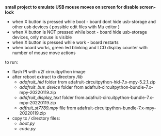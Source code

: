 **small project to emulate USB mouse moves on screen for disable screen-lock**
- when X button is pressed while boot - board dont hide usb-storage and other usb devices ( possible edit files with Mu editor )
- when X button is NOT pressed while boot - board hide usb-storage devices, only mouse is visible
- when X button is pressed while work - board restarts
- when board works, green led blinking and LCD display counter with number of mouse move actions

to run:
- flash PI with u2f circuitpython image
- after reboot extract to directory */lib*
  - *adafruit_hid* folder from adafruit-circuitpython-hid-7.x-mpy-5.2.1.zip
  - *adafruit_bus_device* folder from adafruit-circuitpython-bundle-7.x-mpy-20220119.zip
  - *adafruit_display_text* folder from  adafruit-circuitpython-bundle-7.x-mpy-20220119.zip
  - *adfruit_st7789.mpy* file from adafruit-circuitpython-bundle-7.x-mpy-20220119.zip
- copy to */* directory files:
  - *boot.py*
  - *code.py*
